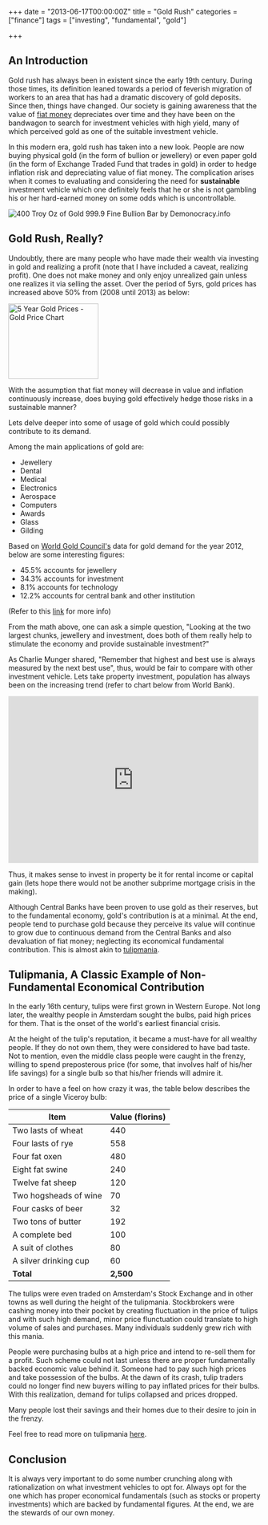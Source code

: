 +++
date = "2013-06-17T00:00:00Z"
title = "Gold Rush"
categories = ["finance"]
tags = ["investing", "fundamental", "gold"]

+++

## An Introduction


Gold rush has always been in existent since the early 19th century. During those times, its definition leaned towards a period of feverish migration of workers to an area that has had a dramatic discovery of gold deposits. Since then, things have changed. Our society is gaining awareness that the value of [fiat money](https://en.wikipedia.org/wiki/Fiat_money) depreciates over time and they have been on the bandwagon to search for investment vehicles with high yield, many of which perceived gold as one of the suitable investment vehicle.

<!--more-->

In this modern era, gold rush has taken into a new look. People are now buying physical gold (in the form of bullion or jewellery) or even paper gold (in the form of Exchange Traded Fund that trades in gold) in order to hedge inflation risk and depreciating value of fiat money. The complication arises when it comes to evaluating and considering the need for **sustainable** investment vehicle which one definitely feels that he or she is not gambling his or her hard-earned money on some odds which is uncontrollable.


![400 Troy Oz of Gold 999.9 Fine Bullion Bar by Demonocracy.info](http://demonocracy.info/infographics/world/gold/images/demonocracy-gold-400-oz.jpg "400 Troy Oz of Gold 999.9 Fine Bullion Bar by Demonocracy.info")


## Gold Rush, Really?


Undoubtly, there are many people who have made their wealth via investing in gold and realizing a profit (note that I have included a caveat, realizing profit). One does not make money and only enjoy unrealized gain unless one realizes it via selling the asset. Over the period of 5yrs, gold prices has increased above 50% from (2008 until 2013) as below:


<div><a href="http://www.infomine.com/investment/metal-prices/gold/5-year/"><img border="0" src="http://charts.infomine.com?288" alt="5 Year Gold Prices - Gold Price Chart" width="180" height="150" /></a></div>


With the assumption that fiat money will decrease in value and inflation continuously increase, does buying gold effectively hedge those risks in a sustainable manner? 

Lets delve deeper into some of usage of gold which could possibly contribute to its demand.

Among the main applications of gold are:

- Jewellery
- Dental
- Medical
- Electronics
- Aerospace
- Computers
- Awards
- Glass
- Gilding

Based on [World Gold Council's](http://www.gold.org/) data for gold demand for the year 2012, below are some interesting figures:

- 45.5% accounts for jewellery
- 34.3% accounts for investment
- 8.1% accounts for technology
- 12.2% accounts for central bank and other institution

(Refer to this [link](http://www.gold.org/supply-and-demand/interactive-gold-market-charting) for more info)

From the math above, one can ask a simple question, "Looking at the two largest chunks, jewellery and investment, does both of them really help to stimulate the economy and provide sustainable investment?" 

As Charlie Munger shared, "Remember that highest and best use is always measured by the next best use", thus, would be fair to compare with other investment vehicle. Lets take property investment, population has always been on the increasing trend (refer to chart below from World Bank).


<iframe src="http://data.worldbank.org/share/widget?end=2015&indicators=SP.POP.TOTL&start=1960&view=chart" width='500' height='333' frameBorder='0' scrolling="no"></iframe>


Thus, it makes sense to invest in property be it for rental income or capital gain (lets hope there would not be another subprime mortgage crisis in the making). 

Although Central Banks have been proven to use gold as their reserves, but to the fundamental economy, gold's contribution is at a minimal. At the end, people tend to purchase gold because they perceive its value will continue to grow due to continuous demand from the Central Banks and also devaluation of fiat money; neglecting its economical fundamental contribution. This is almost akin to [tulipmania](https://en.wikipedia.org/wiki/Tulip_mania).


## Tulipmania, A Classic Example of Non-Fundamental Economical Contribution


In the early 16th century, tulips were first grown in Western Europe. Not long later, the wealthy people in Amsterdam sought the bulbs, paid high prices for them. That is the onset of the world's earliest financial crisis.

At the height of the tulip's reputation, it became a must-have for all wealthy people. If they do not own them, they were considered to have bad taste. Not to mention, even the middle class people were caught in the frenzy, willing to spend preposterous price (for some, that involves half of his/her life savings) for a single bulb so that his/her friends will admire it.

In order to have a feel on how crazy it was, the table below describes the price of a single Viceroy bulb:

Item|Value (florins)
----|---------------
Two lasts of wheat|440
Four lasts of rye|558 
Four fat oxen|480
Eight fat swine|240
Twelve fat sheep|120
Two hogsheads of wine|70
Four casks of beer|32
Two tons of butter|192
A complete bed|100
A suit of clothes|80
A silver drinking cup|60
**Total**|**2,500**

The tulips were even traded on Amsterdam's Stock Exchange and in other towns as well during the height of the tulipmania. Stockbrokers were cashing money into their pocket by creating fluctuation in the price of tulips and with such high demand, minor price flunctuation could translate to high volume of sales and purchases. Many individuals suddenly grew rich with this mania.

People were purchasing bulbs at a high price and intend to re-sell them for a profit. Such scheme could not last unless there are proper fundamentally backed economic value behind it. Someone had to pay such high prices and take possession of the bulbs. At the dawn of its crash, tulip traders could no longer find new buyers willing to pay inflated prices for their bulbs. With this realization, demand for tulips collapsed and prices dropped. 

Many people lost their savings and their homes due to their desire to join in the frenzy. 

Feel free to read more on tulipmania [here](http://www.thetulipomania.com/).


## Conclusion


It is always very important to do some number crunching along with rationalization on what investment vehicles to opt for. Always opt for the one which has proper economical fundamentals (such as stocks or property investments) which are backed by fundamental figures. At the end, we are the stewards of our own money.